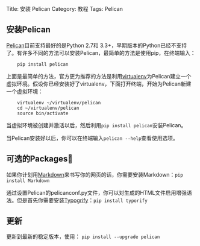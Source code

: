 Title: 安装 Pelican
Category: 教程
Tags: Pelican

## 安装Pelican
[Pelican](https://blog.getpelican.com/)目前支持最好的是Python 2.7和 3.3+，早期版本的Python已经不支持了。有许多不同的方法可以安装Pelican，最简单的方法是使用pip，在终端输入：
```
    pip install pelican
```
上面是最简单的方法，官方更为推荐的方法是利用[virtualenv](http://www.virtualenv.org/)为Pelican建立一个虚拟环境。假设你已经安装好了virtualenv，下面打开终端，开始为Pelican新建一个虚拟环境：
```
    virtualenv ~/virtualenv/pelican
    cd ~/virtualenv/pelican
    source bin/activate
```
当虚拟环境被创建并激活以后，然后利用`pip install pelican`安装Pelican。

当Pelican安装好以后，你可以在终端输入`pelican --help`查看使用选项。

## 可选的Packages
如果你计划用[Markdown](http://pypi.python.org/pypi/Markdown)来书写你的网页的话，你需要安装Markdown：`pip install Markdown`

通过设置Pelican的pelicanconf.py文件，你可以对生成的HTML文件启用增强语法。但是首先你需要安装[Typogrify](https://pypi.org/project/typogrify/)：`pip install typorify`

## 更新
更新到最新的稳定版本，使用：
`pip install --upgrade pelican`
